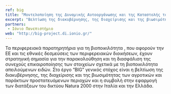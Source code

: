 ```yaml
---
ref: big
title: "Μοντελοποίηση της Δυναμικής Αυτοοργάνωσης και της Καταστολής του πληθυσμού του δάκου σε πραγματικό Οικο-Σύστημα του Δήμου Αγίου Γεωργίου, Κέρκυρας(Δάκος)"
excerpt: "Βελτίωση της διακυβέρνησης, της διαχείρισης και της βιωσιμότητας των αγροτικών και παράκτιων προστατευόμενων περιοχών και συμβάλλοντας στην εφαρμογή των διατάξεων του Natura 2000 στις περιοχές της Ιταλίας και της Ελλάδας."
partners:
 - Ιόνιο Πανεπιστήμιο
web: "http://big-project.di.ionio.gr/"
---
```


Τα περιφερειακά παρατηρητήρια για τη βιοποικιλότητα , που αφορούν την ΕΕ και τις εθνικές δεσμεύσεις των περιφερειακών διοικήσεων,
έχουν στρατηγική σημασία για την παρακολούθηση και τη διασφάλιση της συνεχούς επικαιροποίησης των στοιχείων σχετικά με τη 
βιοποικιλότητα απειλούμενων ειδών. Στο έργο “BIG” γενικός στόχος είναι η βελτίωση της διακυβέρνησης, της διαχείρισης και της 
βιωσιμότητας των αγροτικών και παράκτιων προστατευόμενων περιοχών και η συμβολή στην εφαρμογή των διατάξεων του δικτύου Natura 2000
στην Ιταλία και την Ελλάδα.
